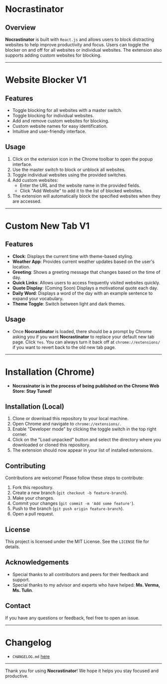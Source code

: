 # Nocrastinator

## Overview
**Nocrastinator** is built with `React.js` and allows users to block distracting websites to help improve productivity and focus. Users can toggle the blocker on and off for all websites or individual websites. The extension also supports adding custom websites for blocking.

---
# Website Blocker V1
## Features
- Toggle blocking for all websites with a master switch.
- Toggle blocking for individual websites.
- Add and remove custom websites for blocking.
- Custom website names for easy identification.
- Intuitive and user-friendly interface.

## Usage
1. Click on the extension icon in the Chrome toolbar to open the popup interface.
2. Use the master switch to block or unblock all websites.
3. Toggle individual websites using the provided switches.
4. Add custom websites:
   - Enter the URL and the website name in the provided fields.
   - Click "Add Website" to add it to the list of blocked websites.
5. The extension will automatically block the specified websites when they are accessed.

---
# Custom New Tab V1
## Features
- **Clock**: Displays the current time with theme-based styling.
- **Weather App**: Provides current weather updates based on the user's location.
- **Greeting**: Shows a greeting message that changes based on the time of day.
- **Quick Links**: Allows users to access frequently visited websites quickly.
- **Quote Display**: (Coming Soon) Displays a motivational quote each day.
- **Daily Word**: Displays a word of the day with an example sentence to expand your vocabulary.
- **Theme Toggle**: Switch between light and dark themes.

## Usage
- Once **Nocrastinator** is loaded, there should be a prompt by Chrome asking you if you want **Nocrastinator** to replace your default new tab page. Click `Yes`. You can always turn it back off at `chrome://extensions/` if you want to revert back to the old new tab page. 

---

# Installation (Chrome)
- **Nocrasinator is in the process of being published on the Chrome Web Store: Stay Tuned!**

## Installation (Local)
1. Clone or download this repository to your local machine.
2. Open Chrome and navigate to `chrome://extensions/`.
3. Enable "Developer mode" by clicking the toggle switch in the top right corner.
4. Click on the "Load unpacked" button and select the directory where you downloaded or cloned this repository.
5. The extension should now appear in your list of installed extensions.

## Contributing
Contributions are welcome! Please follow these steps to contribute:
1. Fork this repository.
2. Create a new branch (`git checkout -b feature-branch`).
3. Make your changes.
4. Commit your changes (`git commit -m 'Add some feature'`).
5. Push to the branch (`git push origin feature-branch`).
6. Open a pull request.

## License
This project is licensed under the MIT License. See the `LICENSE` file for details.

## Acknowledgements
- Special thanks to all contributors and peers for their feedback and support.
- Special thanks to my advisor and experts who have helped: **Ms. Verma, Ms. Tulin**.

## Contact
If you have any questions or feedback, feel free to open an issue.

---

# Changelog
- `CHANGELOG.md` [here](CHANGELOG.md)

---

Thank you for using **Nocrastinator**! We hope it helps you stay focused and productive.
